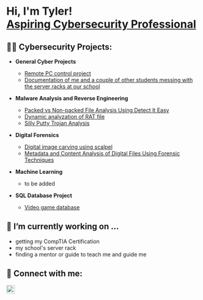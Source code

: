 <h1>Hi, I'm Tyler! <br/><a href="https://www.linkedin.com/in/tyler-pham-860392214/">Aspiring Cybersecurity Professional</a></h1>

<h2>👨‍💻 Cybersecurity Projects:</h2>

- <b>General Cyber Projects</b>
  - [Remote PC control project](https://github.com/tylerpham89/Remote-Computer-Control)
  - [Documentation of me and a couple of other students messing with the server racks at our school](https://github.com/tylerpham89/SIEM-Lab)
- <b>Malware Analysis and Reverse Engineering</b>
  - [Packed vs Non-packed File Analysis Using Detect It Easy](https://github.com/tylerpham89/Packed-vs-non-packed)
  - [Dynamic analyzation of RAT file](https://github.com/tylerpham89/Dynamic-Analyzation-of-a-RAT-File)
  - [Silly Putty Trojan Analysis](https://github.com/tylerpham89/Silly-Putty-Trojan-Analysis)
- <b>Digital Forensics</b>
  - [Digital image carving using scalpel](https://github.com/tylerpham89/Digital-Image-Carving-Using-Scalpel)
  - [Metadata and Content Analysis of Digital Files Using Forensic Techniques](https://github.com/tylerpham89/Metadata-and-Content-Analysis-of-Digital-Files-Using-Forensic-Techniques)

- <b>Machine Learning</b>
  - to be added
- <b>SQL Database Project</b>
  - [Video game database](https://github.com/tylerpham89/Video-Game-Database)
<!--
<h2>📺 Popular YouTube Videos</h2>

- [How to get into Cybersecurity Starting From Zero](https://www.youtube.com/watch?v=a83ASGn_V_s)
- [A Day in the Life of a Cybersecurity Anayst](https://www.youtube.com/watch?v=uHy3oM7NnoU)
- [How to Create a KeyLogger (C#)](https://www.youtube.com/watch?v=N-L9hklSlNk)
- [Ransomware Demonstration (C#)](https://www.youtube.com/watch?v=OfvdQeh79s0)
- [Is WGU Legit?](https://www.youtube.com/watch?v=E2MwRWxDBkA)
-->

<b> <h2> 🔭 I’m currently working on ... </h2> </b>
- getting my CompTIA Certification
- my school's server rack
- finding a mentor or guide to teach me and guide me

<h2> 🤳 Connect with me:</h2>

[<img align="left" alt="JoshMadakor | LinkedIn" width="22px" src="https://cdn.jsdelivr.net/npm/simple-icons@v3/icons/linkedin.svg" />][linkedin]

[linkedin]: https://www.linkedin.com/in/tyler-pham-860392214/




<!--
**joshmadakor1/joshmadakor1** is a ✨ _special_ ✨ repository because its `README.md` (this file) appears on your GitHub profile.

Here are some ideas to get you started:

- 🔭 I’m currently working on ...
- 🌱 I’m currently learning ...
- 👯 I’m looking to collaborate on ...
- 🤔 I’m looking for help with ...
- 💬 Ask me about ...
- 📫 How to reach me: ...
- 😄 Pronouns: ...
- ⚡ Fun fact: ...
-->
